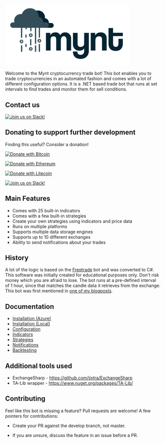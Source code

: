 <img src="https://raw.githubusercontent.com/sthewissen/Mynt/master/img/myntlogo.png" alt="Mynt" width="400" />

Welcome to the Mynt cryptocurrency trade bot! This bot enables you to trade cryptocurrencies in an automated fashion and comes with a lot of different configuration options. It is a .NET based trade bot that runs at set intervals to find trades and monitor them for sell conditions.

## Contact us

<a target="_blank" href="https://join.slack.com/t/mynt-bot/shared_invite/enQtMzI3ODgzNTE1OTg3LTMyMGQyNTUxNTg2ODEwMjBjMDE0YzI5NDU3ZGI0MzVjMjBhYzBlNWE5MTMwMzIyZTViNmM2YTUxYzZhYjcyMTA"><img src="https://upload.wikimedia.org/wikipedia/commons/b/b9/Slack_Technologies_Logo.svg" alt="Join us on Slack!" width="100" /></a>

## Donating to support further development

Finding this useful? Consider a donation!

[![Donate with Bitcoin](https://en.cryptobadges.io/badge/small/17AM4MFXuyC72HSur44foWBxSDGUPgZJwD)](https://en.cryptobadges.io/donate/17AM4MFXuyC72HSur44foWBxSDGUPgZJwD)

[![Donate with Ethereum](https://en.cryptobadges.io/badge/small/0xa6281eb66b919cfa471dc304d326588844fc1228)](https://en.cryptobadges.io/donate/0xa6281eb66b919cfa471dc304d326588844fc1228)

[![Donate with Litecoin](https://en.cryptobadges.io/badge/small/LZ2sL2ZSWLCoG2X39SzEaqXSYTDL7k9Wpz)](https://en.cryptobadges.io/donate/LZ2sL2ZSWLCoG2X39SzEaqXSYTDL7k9Wpz)

<a target="_blank" href="https://join.slack.com/t/mynt-bot/shared_invite/enQtMzI3ODgzNTE1OTg3LTMyMGQyNTUxNTg2ODEwMjBjMDE0YzI5NDU3ZGI0MzVjMjBhYzBlNWE5MTMwMzIyZTViNmM2YTUxYzZhYjcyMTA"><img src="https://upload.wikimedia.org/wikipedia/commons/b/b9/Slack_Technologies_Logo.svg" alt="Join us on Slack!" width="100" /></a>

## Main Features

- Comes with 25 built-in indicators
- Comes with a few built-in strategies
- Create your own strategies using indicators and price data
- Runs on multiple platforms
- Supports multiple data storage engines
- Supports up to 10 different exchanges
- Ability to send notifications about your trades
   
## History
   
A lot of the logic is based on the [Freqtrade] bot and was converted to C#. This software was initially created for educational purposes only. Don't risk money which you are afraid to lose. The bot runs at a pre-defined interval of 1 hour, since that matches the candle data it retrieves from the exchange. This bot was first mentioned in [one of my blogposts].

## Documentation

* [Installation (Azure)](https://github.com/sthewissen/Mynt/wiki/Installation-(Azure))
* [Installation (Local)](https://github.com/sthewissen/Mynt/wiki/Installation-(Local))
* [Configuration](https://github.com/sthewissen/Mynt/wiki/Configuration)
* [Indicators](https://github.com/sthewissen/Mynt/wiki/Indicators)
* [Strategies](https://github.com/sthewissen/Mynt/wiki/Strategies)
* [Notifications](https://github.com/sthewissen/Mynt/wiki/Notifications)
* [Backtesting](https://github.com/sthewissen/Mynt/wiki/Backtesting)

## Additional tools used

- ExchangeSharp - https://github.com/jjxtra/ExchangeSharp
- TA-Lib wrapper - https://www.nuget.org/packages/TA-Lib/

## Contributing

Feel like this bot is missing a feature? Pull requests are welcome! A few pointers for contributions:

- Create your PR against the develop branch, not master.
- If you are unsure, discuss the feature in an issue before a PR.

   [Freqtrade]: <https://github.com/gcarq/freqtrade>
   [one of my blogposts]: <https://www.thewissen.io/building-cryptocurrency-trading-bot-using-azure-part-1>
